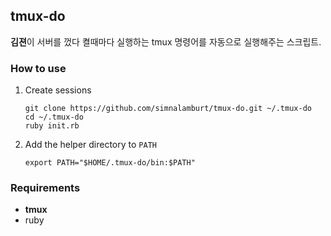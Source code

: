 tmux-do
-----

**김젼**이 서버를 껐다 켤때마다 실행하는 tmux 명령어를 자동으로 실행해주는 스크립트.

### How to use

1.  Create sessions

    ```
    git clone https://github.com/simnalamburt/tmux-do.git ~/.tmux-do
    cd ~/.tmux-do
    ruby init.rb
    ```

2.  Add the helper directory to `PATH`

    ```
    export PATH="$HOME/.tmux-do/bin:$PATH"
    ```

### Requirements

* **tmux**
* ruby
